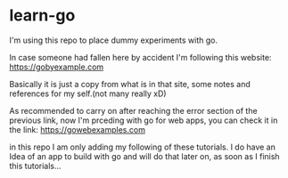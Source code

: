# learn-go

I'm using this repo to place dummy experiments with go.

In case someone had fallen here by accident I'm following this website:
https://gobyexample.com

Basically it is just a copy from what is in that site, some notes and references for my self.(not many really xD)


As recommended to carry on after reaching the error section of the previous link, now I'm prceding with go for web apps, you can check it in the link:
https://gowebexamples.com

in this repo I am only adding my following of these tutorials. I do have an Idea of an app to build with go and will do that later on, as soon as I finish this tutorials...

